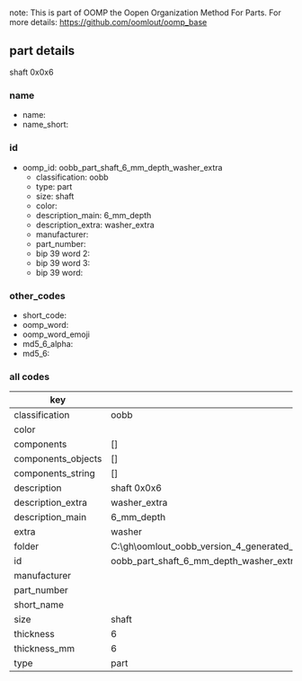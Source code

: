 #   

note: This is part of OOMP the Oopen Organization Method For Parts. For more details: https://github.com/oomlout/oomp_base

##  part details



shaft 0x0x6

### name
* name: 
* name_short: 
### id
* oomp_id: oobb_part_shaft_6_mm_depth_washer_extra
  * classification: oobb
  * type: part
  * size: shaft
  * color: 
  * description_main: 6_mm_depth
  * description_extra: washer_extra
  * manufacturer: 
  * part_number: 
  * bip 39 word 2: 
  * bip 39 word 3: 
  * bip 39 word: 

### other_codes
* short_code: 
* oomp_word: 
* oomp_word_emoji 
* md5_6_alpha: 
* md5_6: 









### all codes 
| key | value |  
| --- | --- |  
| classification | oobb |  
| color |  |  
| components | [] |  
| components_objects | [] |  
| components_string | [] |  
| description | shaft 0x0x6 |  
| description_extra | washer_extra |  
| description_main | 6_mm_depth |  
| extra | washer |  
| folder | C:\gh\oomlout_oobb_version_4_generated_parts\things\oobb_part_shaft_6_mm_depth_washer_extra |  
| id | oobb_part_shaft_6_mm_depth_washer_extra |  
| manufacturer |  |  
| part_number |  |  
| short_name |  |  
| size | shaft |  
| thickness | 6 |  
| thickness_mm | 6 |  
| type | part |  
